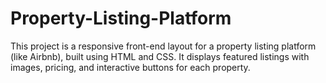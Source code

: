 # Property-Listing-Platform
This project is a responsive front-end layout for a property listing platform (like Airbnb), built using HTML and CSS. It displays featured listings with images, pricing, and interactive buttons for each property.
